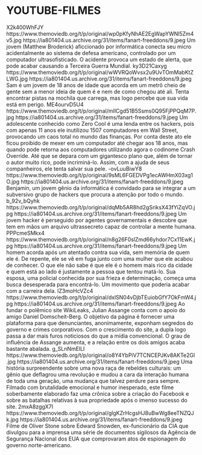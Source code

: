 # YOUTUBE-FILMES



<item>
<title>[COLOR silver][B] HACKER  - JOGOS DE GUERRA [/COLOR][/B][COLOR yellow]  FULL HD  [B][/COLOR][/B]</title>
<utube>X2k400WhFJY</utube>
<thumbnail>https://www.themoviedb.org/t/p/original/wp0pKfyNhAE2EgWapYWNl5Zm4v5.jpg</thumbnail>
<fanart>https://ia801404.us.archive.org/31/items/fanart-freeddons/9.jpeg</fanart>
<info>Um jovem (Matthew Broderick) aficcionado por informática conecta seu micro acidentalmente ao sistema de defesa americano, controlado por um computador ultrasofisticado. O acidente provoca um estado de alerta, que pode acabar causando a Terceira Guerra Mundial.</info>
</item>

<item>
<title>[COLOR silver][B] GAROTO 7  [/COLOR][/B][COLOR yellow]  FULL HD  [B][/COLOR][/B]</title>
<utube>ky3D21Caxyg</utube>
<thumbnail>https://www.themoviedb.org/t/p/original/wWVRQoWvsx2u9UvTOmMabKtZLWG.jpg</thumbnail>
<fanart>https://ia801404.us.archive.org/31/items/fanart-freeddons/9.jpeg</fanart>
<info>Sam é um jovem de 18 anos de idade que acorda em um metrô cheio de gente sem a menor ideia de quem é e nem de como chegou até ali. Tenta encontrar pistas na mochila que carrega, mas logo percebe que sua vida está em perigo.</info>
</item>

<item>
<title>[COLOR silver][B] HACKERS - PIRATAS DO COMPUTADOR 1995 [/COLOR][/B][COLOR yellow]  FULL HD  [B][/COLOR][/B]</title>
<utube>ME4ourvD5U4</utube>
<thumbnail>https://www.themoviedb.org/t/p/original/mIlCgd51B5Ssms0Q95FjPPQqM7P.jpg</thumbnail>
<fanart>https://ia801404.us.archive.org/31/items/fanart-freeddons/9.jpeg</fanart>
<info>Um adolescente conhecido como Zero Cool é uma lenda entre os hackers, pois com apenas 11 anos ele inutilizou 1507 computadores em Wall Street, provocando um caos total no mundo das finanças. Por conta deste ato ele ficou proibido de mexer em um computador até chegar aos 18 anos, mas quando pode retorna aos computadores utilizando agora o codinome Crash Override. Até que se depara com um gigantesco plano que, além de tornar o autor muito rico, pode incriminá-lo. Assim, com a ajuda de seus companheiros, ele tenta salvar sua pele.</info>
</item>

<item>
<title>[COLOR silver][B] INVASORES - NENHUM SISTEMA ESTA Á SALVO [/COLOR][/B][COLOR yellow]  FULL HD  [B][/COLOR][/B]</title>
<utube>-ovLuuBiwY8</utube>
<thumbnail>https://www.themoviedb.org/t/p/original/9sML6FGEDVPg1ecAWHmX03xg1O.jpg</thumbnail>
<fanart>https://ia801404.us.archive.org/31/items/fanart-freeddons/9.jpeg</fanart>
<info>Benjamin, um jovem gênio da informática é convidado para se integrar a um subversivo grupo de hackers que procura a atenção por todo o mundo.</info>
</item>

<item>
<title>[COLOR silver][B] HACKER - O INIMIGO AO MEU REDOR [/COLOR][/B][COLOR yellow]  FULL HD  [B][/COLOR][/B]</title>
<utube>b_92v_bQyhk</utube>
<thumbnail>https://www.themoviedb.org/t/p/original/dqMb5AR8hd2gSriksX43fYiZqVO.jpg</thumbnail>
<fanart>https://ia801404.us.archive.org/31/items/fanart-freeddons/9.jpeg</fanart>
<info>Um jovem hacker é perseguido por agentes governamentais e descobre que tem em mãos um arquivo ultrassecreto capaz de controlar a mente humana.</info>
</item>

<item>
<title>[COLOR silver][B] HACKER DE SÃO FRANCISCO [/COLOR][/B][COLOR yellow]  FULL HD  [B][/COLOR][/B]</title>
<utube>PPPcmeSMkx4</utube>
<thumbnail>https://www.themoviedb.org/t/p/original/n8g26F0slZmd66yhdor7Cx11EwK.jpg</thumbnail>
<fanart>https://ia801404.us.archive.org/31/items/fanart-freeddons/9.jpeg</fanart>
<info>Um homem acorda após um atentado contra sua vida, sem memória de quem ele é. De repente, ele se vê em fuga junto com uma mulher que ele acabou de conhecer. O que ele não sabe é que ele é o homem mais rico da cidade e quem está ao lado é justamente a pessoa que tentou matá-lo. Sua esposa, uma policial conhecida por sua frieza e determinação, começa uma busca desesperada para encontrá-lo. Um movimento que poderia acabar com a carreira dela.</info>
</item>

<item>
<title>[COLOR silver][B] HACKER - O QUINTO PODER [/COLOR][/B][COLOR yellow]  FULL HD  [B][/COLOR][/B]</title>
<utube>lZ3moHcVZc4</utube>
<thumbnail>https://www.themoviedb.org/t/p/original/dxlSN04vDjbTEuiobGfY7OkFmW4.jpg</thumbnail>
<fanart>https://ia801404.us.archive.org/31/items/fanart-freeddons/9.jpeg</fanart>
<info>Ao fundar o polêmico site WikiLeaks, Julian Assange conta com o apoio do amigo Daniel Domscheit-Berg. O objetivo da página é fornecer uma plataforma para que denunciantes, anonimamente, exponham segredos do governo e crimes corporativos. Com o crescimento do site, a dupla logo passa a dar mais furos noticiosos do que a mídia convencional. O grau de influência de Assange aumenta, e a relação entre os dois amigos acaba bastante abalada.</info>
</item>

<item>
<title>[COLOR silver][B] REDE SOCIAL [/COLOR][/B][COLOR yellow]  FULL HD  [B][/COLOR][/B]</title>
<utube>g_SLnNmElLI</utube>
<thumbnail>https://www.themoviedb.org/t/p/original/o8Y4YbPiV7TCNCEPJKv8AKTe2Gl.jpg</thumbnail>
<fanart>https://ia801404.us.archive.org/31/items/fanart-freeddons/9.jpeg</fanart>
<info>Uma história surpreendente sobre uma nova raça de rebeldes culturais: um gênio que deflagrou uma revolução e mudou a cara da interação humana de toda uma geração, uma mudança que talvez perdure para sempre. Filmado com brutalidade emocional e humor inesperado, este filme soberbamente elaborado faz uma crônica sobre a criação do Facebook e sobre as batalhas relativas à sua propriedade após o imenso sucesso do site.</info>
</item>

<item>
<title>[COLOR silver][B] SNODEN - HEROI OU TRAIDOR  [/COLOR][/B][COLOR yellow]  FULL HD  [B][/COLOR][/B]</title>
<utube>2mxA8zggX7I</utube>
<thumbnail>https://www.themoviedb.org/t/p/original/glgKZrHcgsHJ8uBwWg8eeTNZQJk.jpg</thumbnail>
<fanart>https://ia801404.us.archive.org/31/items/fanart-freeddons/9.jpeg</fanart>
<info>Filme de Oliver Stone sobre Edward Snowden, ex-funcionário da CIA que divulgou para a imprensa uma série de documentos sigilosos da Agência de Segurança Nacional dos EUA que comprovaram atos de espionagem do governo norte-americano.</info>
</item>

